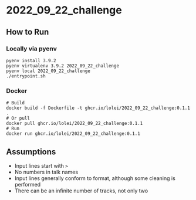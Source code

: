 # 2022_09_22_challenge

## How to Run

### Locally via pyenv

```
pyenv install 3.9.2
pyenv virtualenv 3.9.2 2022_09_22_challenge
pyenv local 2022_09_22_challenge
./entrypoint.sh
```

### Docker

```
# Build
docker build -f Dockerfile -t ghcr.io/lolei/2022_09_22_challenge:0.1.1 .
# Or pull
docker pull ghcr.io/lolei/2022_09_22_challenge:0.1.1
# Run
docker run ghcr.io/lolei/2022_09_22_challenge:0.1.1
```

## Assumptions

- Input lines start with `> `
- No numbers in talk names
- Input lines generally conform to format, although some cleaning is performed
- There can be an infinite number of tracks, not only two
